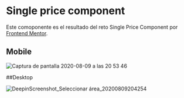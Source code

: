 # Single price component

Este comoponente es el resultado del reto Single Price Component por [Frontend Mentor](https://www.frontendmentor.io/challenges/single-price-grid-component-5ce41129d0ff452fec5abbbc). 

## Mobile

![Captura de pantalla 2020-08-09 a las 20 53 46](https://user-images.githubusercontent.com/45208207/89747334-fa1d0c00-da83-11ea-982f-5491e1208049.png)


##Desktop

![DeepinScreenshot_Seleccionar área_20200809204254](https://user-images.githubusercontent.com/45208207/89747497-a3fc9880-da84-11ea-83a2-f3509d7008b8.png)
